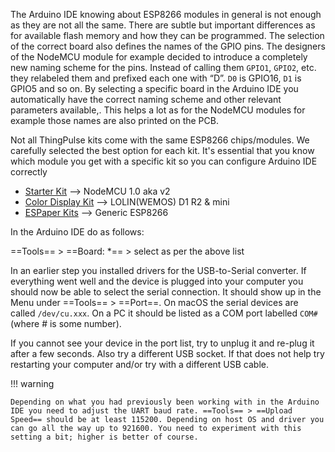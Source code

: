 The Arduino IDE knowing about ESP8266 modules in general is not enough as they are not all the same. There are subtle 
but important differences as for available flash memory and how they can be programmed. The selection of the correct 
board also defines the names of the GPIO pins. The designers of the NodeMCU module for example decided to introduce a 
completely new naming scheme for the pins. Instead of calling them `GPIO1`, `GPIO2`, etc. they relabeled them and 
prefixed each one with “D”. `D0` is GPIO16, `D1` is GPIO5 and so on. By selecting a specific board in the Arduino IDE 
you automatically have the correct naming scheme and other relevant parameters available,. This helps a lot as for 
the NodeMCU modules for example those names are also printed on the PCB.

Not all ThingPulse kits come with the same ESP8266 chips/modules. We carefully selected the best option for each kit.
 It's essential that you know which module you get with a specific kit so you can configure Arduino IDE correctly

- [Starter Kit](https://thingpulse.com/product/esp8266-iot-electronics-starter-kit-weatherstation-planespotter-worldclock/) --> NodeMCU 1.0 aka v2
- [Color Display Kit](https://thingpulse.com/product/esp8266-wifi-color-display-kit-2-4/) --> LOLIN(WEMOS) D1 R2 & mini
- [ESPaper Kits](https://thingpulse.com/product-category/espaper-epaper-kits/) --> Generic ESP8266

In the Arduino IDE do as follows:

==Tools== > ==Board: *== > select as per the above list 

In an earlier step you installed drivers for the USB-to-Serial converter. If everything went well and the device is 
plugged into your computer you should now be able to select the serial connection. It should show up in the Menu 
under ==Tools== > ==Port==. On macOS the serial devices are called `/dev/cu.xxx`. On a PC it should be listed 
as a COM port labelled `COM#` (where # is some number).

If you cannot see your device in the port list, try to unplug it and re-plug it after a few seconds. Also try a 
different USB socket. If that does not help try restarting your computer and/or try with a different USB cable.

!!! warning

	Depending on what you had previously been working with in the Arduino IDE you need to adjust the UART baud rate. ==Tools== > ==Upload Speed== should be at least 115200. Depending on host OS and driver you can go all the way up to 921600. You need to experiment with this setting a bit; higher is better of course.